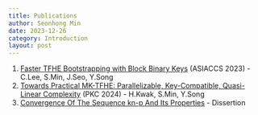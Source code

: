 ```yaml
---
title: Publications
author: Seonhong Min
date: 2023-12-26
category: Introduction
layout: post
---
```


1. [Faster TFHE Bootstrapping with Block Binary Keys] (ASIACCS 2023) - C.Lee, S.Min, J.Seo, Y.Song
2. [Towards Practical MK-TFHE: Parallelizable, Key-Compatible, Quasi-Linear Complexity] (PKC 2024) - H.Kwak, S.Min, Y.Song
3. [Convergence Of The Sequence kn-p And Its Properties] - Dissertion


[Convergence Of The Sequence kn-p And Its Properties]: https://github.com/snu-lukemin/snu-lukemin.github.io/blob/master/files/kn-p.pdf
[Towards Practical MK-TFHE: Parallelizable, Key-Compatible, Quasi-Linear Complexity]: https://eprint.iacr.org/2022/1460.pdf
[Faster TFHE Bootstrapping with Block Binary Keys]: https://eprint.iacr.org/2023/958.pdf